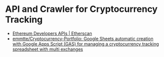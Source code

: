 # API and Crawler for Cryptocurrency Tracking

* [Ethereum Developers APIs | Etherscan](https://etherscan.io/apis)
* [emmtte/Cryptocurrency-Portfolio: Google Sheets automatic creation with Google Apps Script (GAS) for managing a cryptocurrency tracking spreadsheet with multi exchanges](https://github.com/emmtte/Cryptocurrency-Portfolio)
